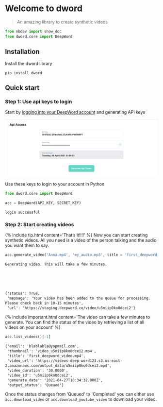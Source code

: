 # Welcome to dword
> An amazing library to create synthetic videos


```python
from nbdev import show_doc
from dword.core import DeepWord
```

## Installation

Install the dword library

```
pip install dword
```

## Quick start

### Step 1: Use api keys to login

Start by [logging into your DeepWord account](https://login.deepword.co/user/signin) and generating API keys

![test_image](images/api_key.png)

Use these keys to login to your account in Python

```python
from dword.core import DeepWord
```

```python
acc = DeepWord(API_KEY, SECRET_KEY)
```

    login successful


### Step 2: Start creating videos
{% include tip.html content='That&#8217;s it!!!!' %}
Now you can start creating synthetic videos. All you need is a video of the person talking and the audio you want them to say.

```python
acc.generate_video('Anna.mp4', 'my_audio.mp3', title = 'first_deepword_video.mp4')
```

    Generating video. This will take a few minutes.





    {'status': True,
     'message': 'Your video has been added to the queue for processing. Please check back in 10-15 minutes',
     'url': 'https://staging.deepword.co/video/u5miip0ko0dcei2'}



{% include important.html content='The video can take a few minutes to generate. You can find the status of the video by retrieving a list of all videos on your account' %}

```python
acc.list_videos()[-1]
```




    {'email': 'blablabla@yopmail.com',
     'thumbnail': 'video_u5miip0ko0dcei2.mp4',
     'title': 'first_deepword_video.mp4',
     'video_url': 'https://videos-deep-word123.s3.us-east-2.amazonaws.com/output_data/u5miip0ko0dcei2.mp4',
     'video_duration': '30.0000',
     'video_id': 'u5miip0ko0dcei2',
     'generate_date': '2021-04-27T18:34:32.000Z',
     'output_status': 'Queued'}



Once the status changes from 'Queued' to 'Completed' you can either use `acc.download_video` or `acc.download_youtube_video` to download your video.
